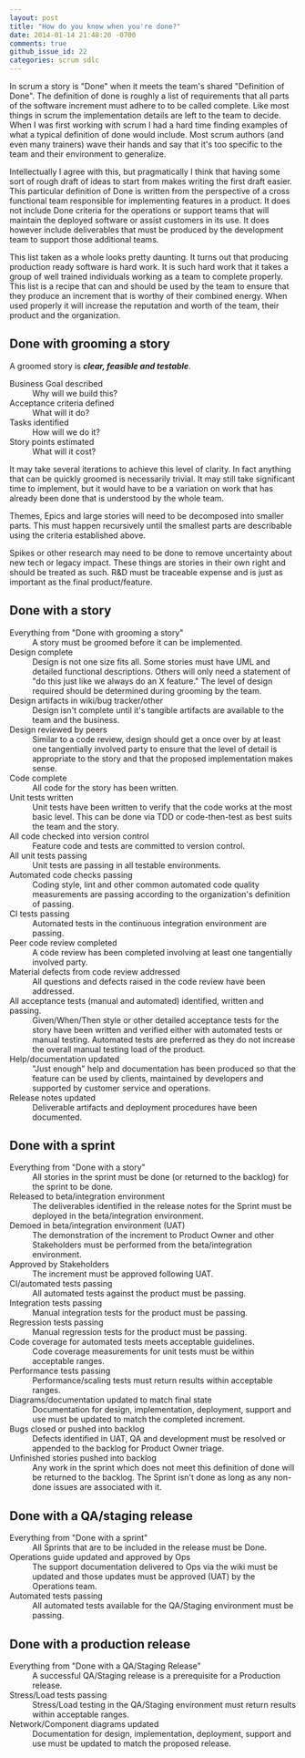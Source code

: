 ```yaml
---
layout: post
title: "How do you know when you're done?"
date: 2014-01-14 21:48:20 -0700
comments: true
github_issue_id: 22
categories: scrum sdlc
---
```


In scrum a story is "Done" when it meets the team's shared "Definition of
Done". The definition of done is roughly a list of requirements that all parts
of the software increment must adhere to to be called complete. Like most
things in scrum the implementation details are left to the team to decide.
When I was first working with scrum I had a hard time finding examples of what
a typical definition of done would include. Most scrum authors (and even many
trainers) wave their hands and say that it's too specific to the team and
their environment to generalize.

<!-- more -->

Intellectually I agree with this, but pragmatically I think that having some
sort of rough draft of ideas to start from makes writing the first draft
easier. This particular definition of Done is written from the perspective of
a cross functional team responsible for implementing features in a product. It
does not include Done criteria for the operations or support teams that will
maintain the deployed software or assist customers in its use. It does however
include deliverables that must be produced by the development team to support
those additional teams.

This list taken as a whole looks pretty daunting. It turns out that producing
production ready software is hard work. It is such hard work that it takes
a group of well trained individuals working as a team to complete properly.
This list is a recipe that can and should be used by the team to ensure that
they produce an increment that is worthy of their combined energy. When used
properly it will increase the reputation and worth of the team, their product
and the organization.

Done with grooming a story
--------------------------

A groomed story is ***clear, feasible and testable***.

<dl>
<dt>Business Goal described</dt>
<dd>Why will we build this?</dd>
<dt>Acceptance criteria defined</dt>
<dd>What will it do?</dd>
<dt>Tasks identified</dt>
<dd>How will we do it?</dd>
<dt>Story points estimated</dt>
<dd>What will it cost?</dd>
</dl>

It may take several iterations to achieve this level of clarity. In fact
anything that can be quickly groomed is necessarily trivial. It may still take
significant time to implement, but it would have to be a variation on work
that has already been done that is understood by the whole team.

Themes, Epics and large stories will need to be decomposed into smaller parts.
This must happen recursively until the smallest parts are describable using
the criteria established above.

Spikes or other research may need to be done to remove uncertainty about new
tech or legacy impact. These things are stories in their own right and should
be treated as such. R&D must be traceable expense and is just as important as
the final product/feature.


Done with a story
-----------------

<dl>
<dt>Everything from "Done with grooming a story"</dt>
<dd>A story must be groomed before it can be implemented.</dd>
<dt>Design complete</dt>
<dd>Design is not one size fits all. Some stories must have UML and detailed
functional descriptions. Others will only need a statement of "do this just
like we always do an X feature." The level of design required should be
determined during grooming by the team.</dd>
<dt>Design artifacts in wiki/bug tracker/other</dt>
<dd>Design isn't complete until it's tangible artifacts are available to the
team and the business.</dd>
<dt>Design reviewed by peers</dt>
<dd>Similar to a code review, design should get a once over by at least one
tangentially involved party to ensure that the level of detail is appropriate
to the story and that the proposed implementation makes sense.</dd>
<dt>Code complete</dt>
<dd>All code for the story has been written.</dd>
<dt>Unit tests written</dt>
<dd>Unit tests have been written to verify that the code works at the most basic
level. This can be done via TDD or code-then-test as best suits the team and
the story.</dd>
<dt>All code checked into version control</dt>
<dd>Feature code and tests are committed to version control.</dd>
<dt>All unit tests passing</dt>
<dd>Unit tests are passing in all testable environments.</dd>
<dt>Automated code checks passing</dt>
<dd>Coding style, lint and other common automated code quality measurements are passing
according to the organization's definition of passing.</dd>
<dt>CI tests passing</dt>
<dd>Automated tests in the continuous integration environment are passing.</dd>
<dt>Peer code review completed</dt>
<dd>A code review has been completed involving at least one tangentially
involved party.</dd>
<dt>Material defects from code review addressed</dt>
<dd>All questions and defects raised in the code review have been addressed.</dd>
<dt>All acceptance tests (manual and automated) identified, written and passing.</dt>
<dd>Given/When/Then style or other detailed acceptance tests for the story have
been written and verified either with automated tests or manual testing.
Automated tests are preferred as they do not increase the overall manual
testing load of the product.</dd>
<dt>Help/documentation updated</dt>
<dd>"Just enough" help and documentation has been produced so that the feature
can be used by clients, maintained by developers and supported by customer
service and operations.</dd>
<dt>Release notes updated</dt>
<dd>Deliverable artifacts and deployment procedures have been documented.</dd>
</dl>

Done with a sprint
------------------
<dl>
<dt>Everything from "Done with a story"</dt>
<dd>All stories in the sprint must be done (or returned to the backlog) for the
sprint to be done.</dd>
<dt>Released to beta/integration environment</dt>
<dd>The deliverables identified in the release notes for the Sprint must be
deployed in the beta/integration environment. </dd>
<dt>Demoed in beta/integration environment (UAT)</dt>
<dd>The demonstration of the increment to Product Owner and other Stakeholders
must be performed from the beta/integration environment.</dd>
<dt>Approved by Stakeholders</dt>
<dd>The increment must be approved following UAT.</dd>
<dt>CI/automated tests passing</dt>
<dd>All automated tests against the product must be passing. </dd>
<dt>Integration tests passing</dt>
<dd>Manual integration tests for the product must be passing.</dd>
<dt>Regression tests passing</dt>
<dd>Manual regression tests for the product must be passing.</dd>
<dt>Code coverage for automated tests meets acceptable guidelines.</dt>
<dd>Code coverage measurements for unit tests must be within acceptable ranges.</dd>
<dt>Performance tests passing</dt>
<dd>Performance/scaling tests must return results within acceptable ranges.</dd>
<dt>Diagrams/documentation updated to match final state</dt>
<dd>Documentation for design, implementation, deployment, support and use must
be updated to match the completed increment.</dd>
<dt>Bugs closed or pushed into backlog</dt>
<dd>Defects identified in UAT, QA and development must be resolved or appended
to the backlog for Product Owner triage.</dd>
<dt>Unfinished stories pushed into backlog</dt>
<dd>Any work in the sprint which does not meet this definition of done will be
returned to the backlog. The Sprint isn't done as long as any non-done issues
are associated with it.</dd>
</dl>

Done with a QA/staging release
------------------------------
<dl>
<dt>Everything from "Done with a sprint"</dt>
<dd>All Sprints that are to be included in the release must be Done.</dd>
<dt>Operations guide updated and approved by Ops</dt>
<dd>The support documentation delivered to Ops via the wiki must be updated and
those updates must be approved (UAT) by the Operations team.</dd>
<dt>Automated tests passing</dt>
<dd>All automated tests available for the QA/Staging environment must be
passing.</dd>
</dl>

Done with a production release
------------------------------
<dl>
<dt>Everything from "Done with a QA/Staging Release"</dt>
<dd>A successful QA/Staging release is a prerequisite for a Production release.</dd>
<dt>Stress/Load tests passing</dt>
<dd>Stress/Load testing in the QA/Staging environment must return results within
acceptable ranges.</dd>
<dt>Network/Component diagrams updated</dt>
<dd>Documentation for design, implementation, deployment, support and use must
be updated to match the proposed release.</dd>
</dl>
